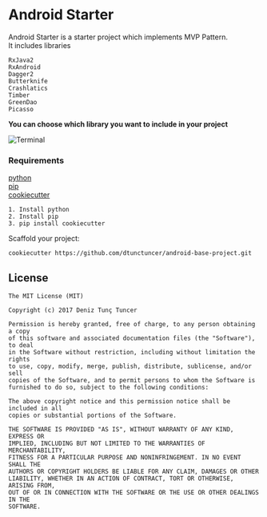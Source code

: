 # Android Starter

Android Starter is a starter project which implements MVP Pattern.  
It includes libraries
```
RxJava2
RxAndroid
Dagger2
Butterknife
Crashlatics
Timber
GreenDao
Picasso
```

**You can choose which library you want to include in your project**

![Terminal](http://i.imgur.com/8q8xQXA.png)

### Requirements

[python](https://www.python.org/)  
[pip](https://pypi.python.org/pypi/pip)  
[cookiecutter](https://github.com/audreyr/cookiecutter)  


```
1. Install python
2. Install pip
3. pip install cookiecutter
```

Scaffold your project:
```
cookiecutter https://github.com/dtunctuncer/android-base-project.git
```

## License

    The MIT License (MIT)
    
    Copyright (c) 2017 Deniz Tunç Tuncer
    
    Permission is hereby granted, free of charge, to any person obtaining a copy
    of this software and associated documentation files (the "Software"), to deal
    in the Software without restriction, including without limitation the rights
    to use, copy, modify, merge, publish, distribute, sublicense, and/or sell
    copies of the Software, and to permit persons to whom the Software is
    furnished to do so, subject to the following conditions:
    
    The above copyright notice and this permission notice shall be included in all
    copies or substantial portions of the Software.
    
    THE SOFTWARE IS PROVIDED "AS IS", WITHOUT WARRANTY OF ANY KIND, EXPRESS OR
    IMPLIED, INCLUDING BUT NOT LIMITED TO THE WARRANTIES OF MERCHANTABILITY,
    FITNESS FOR A PARTICULAR PURPOSE AND NONINFRINGEMENT. IN NO EVENT SHALL THE
    AUTHORS OR COPYRIGHT HOLDERS BE LIABLE FOR ANY CLAIM, DAMAGES OR OTHER
    LIABILITY, WHETHER IN AN ACTION OF CONTRACT, TORT OR OTHERWISE, ARISING FROM,
    OUT OF OR IN CONNECTION WITH THE SOFTWARE OR THE USE OR OTHER DEALINGS IN THE
    SOFTWARE.